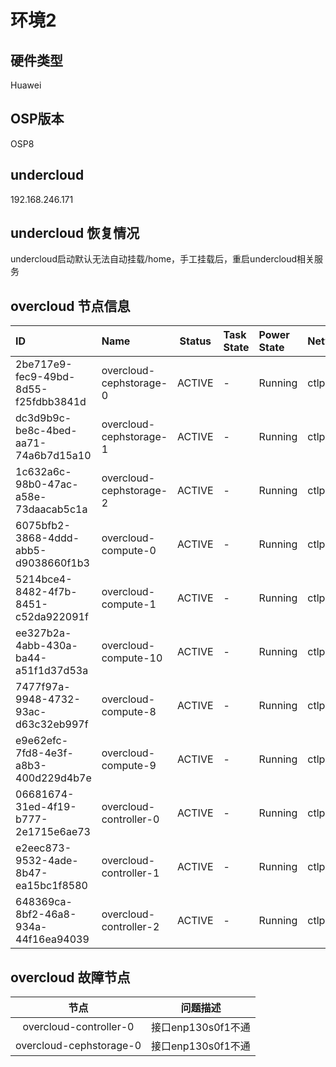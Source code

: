 # 环境2

## 硬件类型
Huawei

## OSP版本
OSP8

## undercloud
192.168.246.171

## undercloud 恢复情况
undercloud启动默认无法自动挂载/home，手工挂载后，重启undercloud相关服务

## overcloud 节点信息
| ID                                   | Name                    | Status | Task State | Power State | Networks              |
|:-------------------------------------|:------------------------|:------:|:-----------|:------------|:----------------------|
| 2be717e9-fec9-49bd-8d55-f25fdbb3841d | overcloud-cephstorage-0 | ACTIVE | -          | Running     | ctlplane=172.16.0.96  |
| dc3d9b9c-be8c-4bed-aa71-74a6b7d15a10 | overcloud-cephstorage-1 | ACTIVE | -          | Running     | ctlplane=172.16.0.95  |
| 1c632a6c-98b0-47ac-a58e-73daacab5c1a | overcloud-cephstorage-2 | ACTIVE | -          | Running     | ctlplane=172.16.0.97  |
| 6075bfb2-3868-4ddd-abb5-d9038660f1b3 | overcloud-compute-0     | ACTIVE | -          | Running     | ctlplane=172.16.0.102 |
| 5214bce4-8482-4f7b-8451-c52da922091f | overcloud-compute-1     | ACTIVE | -          | Running     | ctlplane=172.16.0.99  |
| ee327b2a-4abb-430a-ba44-a51f1d37d53a | overcloud-compute-10    | ACTIVE | -          | Running     | ctlplane=172.16.0.116 |
| 7477f97a-9948-4732-93ac-d63c32eb997f | overcloud-compute-8     | ACTIVE | -          | Running     | ctlplane=172.16.0.117 |
| e9e62efc-7fd8-4e3f-a8b3-400d229d4b7e | overcloud-compute-9     | ACTIVE | -          | Running     | ctlplane=172.16.0.115 |
| 06681674-31ed-4f19-b777-2e1715e6ae73 | overcloud-controller-0  | ACTIVE | -          | Running     | ctlplane=172.16.0.100 |
| e2eec873-9532-4ade-8b47-ea15bc1f8580 | overcloud-controller-1  | ACTIVE | -          | Running     | ctlplane=172.16.0.98  |
| 648369ca-8bf2-46a8-934a-44f16ea94039 | overcloud-controller-2  | ACTIVE | -          | Running     | ctlplane=172.16.0.101 |

## overcloud 故障节点
|节点|问题描述|
|:--:|:------:|
|overcloud-controller-0|接口enp130s0f1不通|
|overcloud-cephstorage-0|接口enp130s0f1不通|


